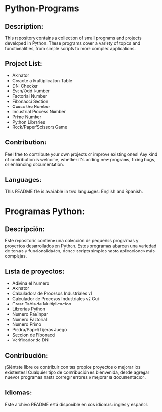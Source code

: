 # Python-Programs
## Description:
This repository contains a collection of small programs and projects developed in Python. These programs cover a variety of topics and functionalities, from simple scripts to more complex applications.
## Project List:
- Akinator
- Creacte a Multiplication Table
- DNI Checker
- Even/Odd Number
- Factorial Number
- Fibonacci Section
- Guess the Number
- Industrial Process Number
- Prime Number
- Python Libraries
- Rock/Paper/Scissors Game

## Contribution:
Feel free to contribute your own projects or improve existing ones! Any kind of contribution is welcome, whether it's adding new programs, fixing bugs, or enhancing documentation.

## Languages:
This README file is available in two languages: English and Spanish.

# Programas Python:

## Descripción:
Este repositorio contiene una colección de pequeños programas y proyectos desarrollados en Python. Estos programas abarcan una variedad de temas y funcionalidades, desde scripts simples hasta aplicaciones más complejas.

## Lista de proyectos:
- Adivina el Numero
- Akinator
- Calculadora de Procesos Industriales v1
- Calculador de Procesos Industriales v2 Gui
- Crear Tabla de Multiplicacion
- Librerias Python
- Numero Par/Inpar
- Numero Factorial
- Numero Primo
- Piedra/Papel/Tijeras Juego
- Seccion de Fibonacci
- Verificador de DNI

## Contribución:
¡Siéntete libre de contribuir con tus propios proyectos o mejorar los existentes! Cualquier tipo de contribución es bienvenida, desde agregar nuevos programas hasta corregir errores o mejorar la documentación.

## Idiomas:
Este archivo README está disponible en dos idiomas: inglés y español.
